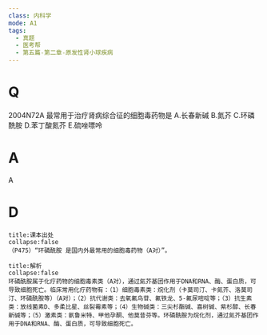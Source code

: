 ```yaml
---
class: 内科学
mode: A1
tags:
  - 真题
  - 医考帮
  - 第五篇-第二章-原发性肾小球疾病
---
```


# Q
2004N72A 最常用于治疗肾病综合征的细胞毒药物是
A.长春新碱
B.氮芥
C.环磷酰胺
D.苯丁酸氮芥
E.硫唑嘌呤

# A
A
# D
```ad-note
title:课本出处
collapse:false
（P475）“环磷酰胺 是国内外最常用的细胞毒药物（A对）”。
```

```ad-summary
title:解析
collapse:false
环磷酰胺属于化疗药物的细胞毒素类（A对），通过氮芥基团作用于DNA和RNA、酶、蛋白质，可导致细胞死亡。临床常用化疗药物有：（1）细胞毒素类：烷化剂（卡莫司汀、卡氮芥、洛莫司汀、环磷酰胺等）（A对）；（2）抗代谢类：去氧氟鸟苷、氟铁龙、5-氟尿嘧啶等；（3）抗生素类：放线菌素D、多柔比星、丝裂霉素等；（4）生物碱类：三尖杉酯碱、喜树碱、紫杉醇、长春新碱等；（5）激素类：氨鲁米特、甲他孕酮、他莫昔芬等。环磷酰胺为烷化剂，通过氮芥基团作用于DNA和RNA、酶、蛋白质，可导致细胞死亡。
```

